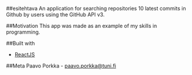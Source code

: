 ##esitehtava
An application for searching repositories 10 latest commits in Github by users using the GitHub API v3.

##Motivation
This app was made as an example of my skills in programming.

##Built with
- [ReactJS](https://reactjs.org/)

##Meta
Paavo Porkka - paavo.porkka@tuni.fi

